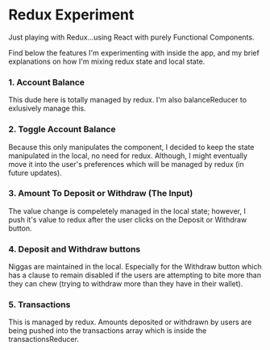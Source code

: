 # Redux Experiment

Just playing with Redux...using React with purely Functional Components.

Find below the features I'm experimenting with inside the app, and my brief explanations on how I'm mixing redux state and local state.

### 1. Account Balance
This dude here is totally managed by redux. I'm also balanceReducer to exlusively manage this.

### 2. Toggle Account Balance
Because this only manipulates the component, I decided to keep the state manipulated in the local, no need for redux. Although, I might eventually move it into the user's preferences which will be managed by redux (in future updates).

### 3. Amount To Deposit or Withdraw (The Input)
The value change is compeletely managed in the local state; however, I push it's value to redux after the user clicks on the Deposit or Withdraw button.

### 4. Deposit and Withdraw buttons
Niggas are maintained in the local. Especially for the Withdraw button which has a clause to remain disabled if the users are attempting to bite more than they can chew (trying to withdraw more than they have in their wallet).

### 5. Transactions
This is managed by redux. Amounts deposited or withdrawn by users are being pushed into the transactions array which is inside the transactionsReducer.
